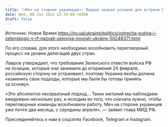 ```yaml
---
title: "«Мяч на стороне украинцев»: Лавров назвал условия для встречи Путина с Зеленским"
date: Wed, 08 Jun 2022 12:39:00 +0300
draft: false
---
```

Источник: Новое Время https://nv.ua/ukraine/politics/vstrecha-putina-i-zelenskogo-v-rf-nazvali-usloviya-novosti-ukrainy-50248371.html


По его словам, для этого необходимо возобновить переговорный процесс на уровне делегаций двух стран.

Лавров утверждает, что требования Зеленского отвести войска РФ на позиции, которые они занимали до вторжения 24 февраля, российскую сторону не устраивают, поэтому Украина якобы должна «изменить свои подходы, которые мы были бы готовы принять за основу».

«Это абсолютно несерьезный подход… Таких метаний мы наблюдаем ежедневно несколько раз, и исходим из того, что сначала нужно, чтобы переговорные команды возобновили работу. Мяч на стороне украинцев уже почти два месяца, с середины апреля», — заявил глава МИД РФ.

Присоединяйтесь к нам в соцсетях Facebook, Telegram и Instagram.
